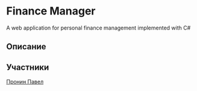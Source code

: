 ﻿# Finance Manager

A web application for personal finance management implemented with C#


## Описание


## Участники

[Пронин Павел](https://github.com/proninp)